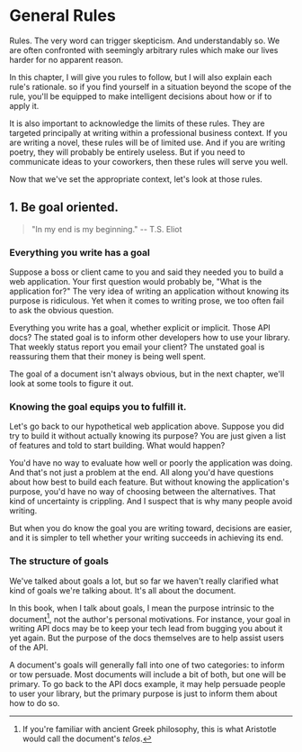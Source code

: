 # General Rules

Rules. The very word can trigger skepticism. And understandably so. We are often confronted with seemingly arbitrary rules which make our lives harder for no apparent reason.

In this chapter, I will give you rules to follow, but I will also explain each rule's rationale. so if you find yourself in a situation beyond the scope of the rule, you'll be equipped to make intelligent decisions about how or if to apply it.

It is also important to acknowledge the limits of these rules. They are targeted principally at writing within a professional business context. If you are writing a novel, these rules will be of limited use. And if you are writing poetry, they will probably be entirely useless. But if you need to communicate ideas to your coworkers, then these rules will serve you well.

Now that we've set the appropriate context, let's look at those rules.

## 1. Be goal oriented.

> "In my end is my beginning."
> -- T.S. Eliot

### Everything you write has a goal

Suppose a boss or client came to you and said they needed you to build a web application. Your first question would probably be, "What is the application for?" The very idea of writing an application without knowing its purpose is ridiculous. Yet when it comes to writing prose, we too often fail to ask the obvious question.

Everything you write has a goal, whether explicit or implicit. Those API docs? The stated goal is to inform other developers how to use your library. That weekly status report you email your client? The unstated goal  is reassuring them that their money is being well spent.

The goal of a document isn't always obvious, but in the next chapter, we'll look at some tools to figure it out.

### Knowing the goal equips you to fulfill it.

Let's go back to our hypothetical web application above. Suppose you did try to build it without actually knowing its purpose? You are just given a list of features and told to start building. What would happen?

You'd have no way to evaluate how well or poorly the application was doing. And that's not just a problem at the end. All along you'd have questions about how best to build each feature. But without knowing the application's purpose, you'd have no way of choosing between the alternatives. That kind of uncertainty is crippling. And I suspect that is why many people avoid writing.

But when you do know the goal you are writing toward, decisions are easier, and it is simpler to tell whether your writing succeeds in achieving its end.

### The structure of goals

We've talked about goals a lot, but so  far we haven't really clarified what kind of goals we're talking about. It's all about the document.

In this book, when I talk about goals, I mean the purpose intrinsic to the document[^telos], not the author's personal motivations. For instance, your goal in writing API docs may be to keep your tech lead from bugging you about it yet again. But the purpose of the docs themselves are to help assist users of the API.

A document's goals will generally fall into one of two categories: to inform or tow persuade. Most documents will include a bit of both, but one will be primary. To go back to the API docs example, it may help persuade people to user your library, but the primary purpose is just to inform them about how to do so.

[^telos]: If you're familiar with ancient Greek philosophy, this is what Aristotle would call the document's _telos_.